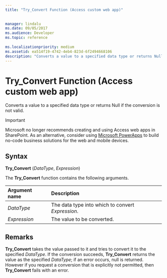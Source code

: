 ```yaml
---
title: "Try_Convert Function (Access custom web app)"
 
 
manager: lindalu
ms.date: 09/05/2017
ms.audience: Developer
ms.topic: reference
  
ms.localizationpriority: medium
ms.assetid: ea514f19-4742-4eb4-823d-6f2494668106
description: "Converts a value to a specified data type or returns Null if the conversion is not valid."
---
```


# Try_Convert Function (Access custom web app)

Converts a value to a specified data type or returns Null if the conversion is not valid.
  
> [!IMPORTANT]
> Microsoft no longer recommends creating and using Access web apps in SharePoint. As an alternative, consider using [Microsoft PowerApps](https://powerapps.microsoft.com/) to build no-code business solutions for the web and mobile devices.
  
## Syntax

 **Try_Convert** (*DataType*, *Expression*)
  
The **Try_Convert** function contains the following arguments.
  
|**Argument name**|**Description**|
|:-----|:-----|
| *DataType*  <br/> |The data type into which to convert *Expression*. |
| *Expression*  <br/> |The value to be converted. |

## Remarks

 **Try_Convert** takes the value passed to it and tries to convert it to the specified *DataType*. If the conversion succeeds, **Try_Convert** returns the value as the specified *DataType*; if an error occurs, null is returned. However if you request a conversion that is explicitly not permitted, then **Try_Convert** fails with an error.
  